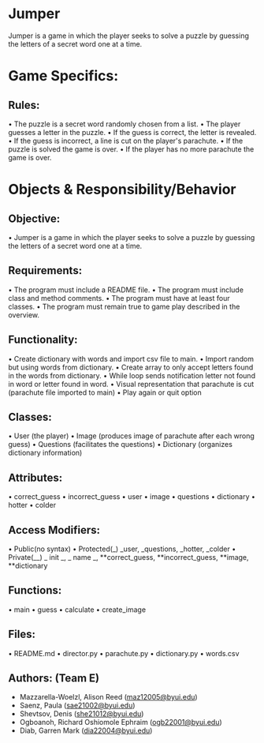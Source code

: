 # Jumper

Jumper is a game in which the player seeks to solve a puzzle by guessing the letters of a secret word one at a time.

# Game Specifics:

## Rules:

• The puzzle is a secret word randomly chosen from a list.
• The player guesses a letter in the puzzle.
• If the guess is correct, the letter is revealed.
• If the guess is incorrect, a line is cut on the player's parachute.
• If the puzzle is solved the game is over.
• If the player has no more parachute the game is over.

# Objects & Responsibility/Behavior

## Objective:

• Jumper is a game in which the player seeks to solve a puzzle by guessing the letters of a secret word one at a time.

## Requirements:

• The program must include a README file.
• The program must include class and method comments.
• The program must have at least four classes.
• The program must remain true to game play described in the overview.

## Functionality:

• Create dictionary with words and import csv file to main.
• Import random but using words from dictionary.
• Create array to only accept letters found in the words from dictionary.
• While loop sends notification letter not found in word or letter found in word.
• Visual representation that parachute is cut (parachute file imported to main)
• Play again or quit option

## Classes:

• User (the player)
• Image (produces image of parachute after each wrong guess)
• Questions (facilitates the questions)
• Dictionary (organizes dictionary information)

## Attributes:

• correct_guess
• incorrect_guess
• user
• image
• questions
• dictionary
• hotter
• colder

## Access Modifiers:

• Public(no syntax)
• Protected(_) \_user, \_questions, \_hotter, \_colder
• Private(\_\_) _ init _, _ name \_, **correct_guess, **incorrect_guess, **image, **dictionary

## Functions:

• main
• guess
• calculate
• create_image

## Files:

• README.md
• director.py
• parachute.py
• dictionary.py
• words.csv

## Authors: (Team E)

- Mazzarella-Woelzl, Alison Reed (maz12005@byui.edu)
- Saenz, Paula (sae21002@byui.edu)
- Shevtsov, Denis (she21012@byui.edu)
- Ogboanoh, Richard Oshiomole Ephraim (ogb22001@byui.edu)
- Diab, Garren Mark (dia22004@byui.edu)
